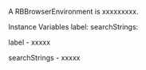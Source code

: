 A RBBrowserEnvironment is xxxxxxxxx.Instance Variables	label:		<Object>	searchStrings:		<Object>label	- xxxxxsearchStrings	- xxxxx